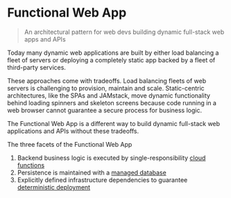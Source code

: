 # Functional Web App

> An architectural pattern for web devs building dynamic full-stack web apps and APIs

Today many dynamic web applications are built by either load balancing a fleet of servers or deploying a completely static app backed by a fleet of third-party services. 

These approaches come with tradeoffs. Load balancing fleets of web servers is challenging to provision, maintain and scale. Static-centric architectures, like the SPAs and JAMstack, move dynamic functionality behind loading spinners and skeleton screens because code running in a web browser cannot guarantee a secure process for business logic.

The Functional Web App is a different way to build dynamic full-stack web applications and APIs without these tradeoffs.

The three facets of the Functional Web App

1. Backend business logic is executed by single-responsibility <a href=/cloud-functions>cloud functions</a>
2. Persistence is maintained with a <a href=/managed-database>managed database</a>
3. Explicitly defined infrastructure dependencies to guarantee <a href=/deterministic-deployment>deterministic deployment</a>

